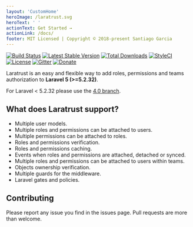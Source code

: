 ```yaml
---
layout: 'CustomHome'
heroImage: /laratrust.svg
heroText: ' '
actionText: Get Started →
actionLink: /docs/
footer: MIT Licensed | Copyright © 2018-present Santiago Garcia
---
```


[![Build Status](https://travis-ci.org/santigarcor/laratrust.svg?branch=master)](https://travis-ci.org/santigarcor/laratrust)
[![Latest Stable Version](https://poser.pugx.org/santigarcor/laratrust/v/stable)](https://packagist.org/packages/santigarcor/laratrust)
[![Total Downloads](https://poser.pugx.org/santigarcor/laratrust/downloads)](https://packagist.org/packages/santigarcor/laratrust)
[![StyleCI](https://styleci.io/repos/59691202/shield)](https://styleci.io/repos/59691202)
[![License](https://poser.pugx.org/santigarcor/laratrust/license)](https://packagist.org/packages/santigarcor/laratrust)
[![Gitter](https://badges.gitter.im/santigarcor/laratrust.svg)](https://gitter.im/santigarcor/laratrust?utm_source=badge&utm_medium=badge&utm_campaign=pr-badge)
[![Donate](https://img.shields.io/badge/donate-Ko--fi-blue.svg)](https://ko-fi.com/V7V48I5Y)

Laratrust is an easy and flexible way to add roles, permissions and teams authorization to **Laravel 5 (>=5.2.32)**.

For Laravel < 5.2.32 please use the [4.0 branch](https://github.com/santigarcor/laratrust/tree/4.0).

## What does Laratrust support?

- Multiple user models.
- Multiple roles and permissions can be attached to users.
- Multiple permissions can be attached to roles.
- Roles and permissions verification.
- Roles and permissions caching.
- Events when roles and permissions are attached, detached or synced.
- Multiple roles and permissions can be attached to users within teams.
- Objects ownership verification.
- Multiple guards for the middleware.
- <docs-link to="/troubleshooting.html">Laravel gates and policies</docs-link>.

## Contributing

Please report any issue you find in the issues page. Pull requests are more than welcome.
